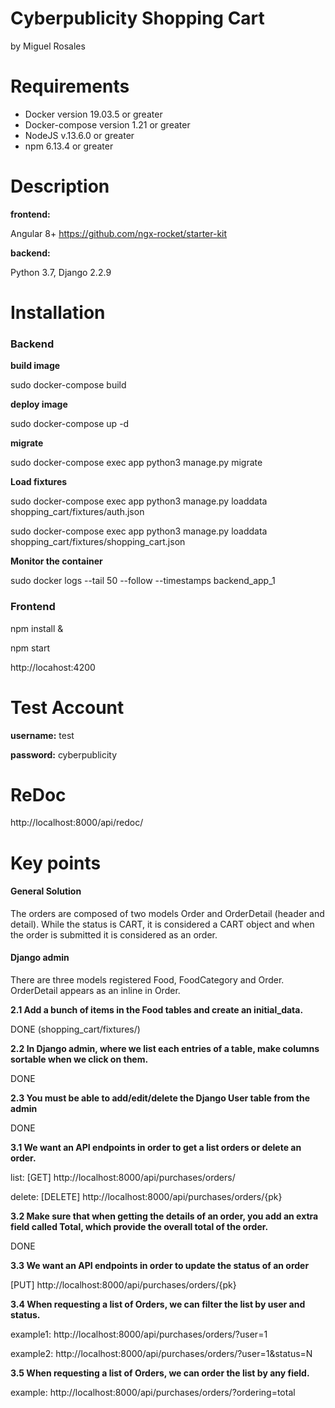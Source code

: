 # Cyberpublicity Shopping Cart
by Miguel Rosales

# Requirements
  - Docker version 19.03.5 or greater
  - Docker-compose version 1.21 or greater
  - NodeJS v.13.6.0  or greater
  - npm 6.13.4 or greater

# Description
**frontend:**

Angular 8+
https://github.com/ngx-rocket/starter-kit

**backend:**

Python 3.7, Django 2.2.9

# Installation
### Backend

**build image**

sudo docker-compose build

**deploy image**

sudo docker-compose up -d

**migrate**

sudo docker-compose exec app python3 manage.py migrate

**Load fixtures**

sudo docker-compose exec app python3 manage.py loaddata shopping_cart/fixtures/auth.json

sudo docker-compose exec app python3 manage.py loaddata shopping_cart/fixtures/shopping_cart.json

**Monitor the container**

sudo docker logs --tail 50 --follow --timestamps backend_app_1

### Frontend

npm install &

npm start

http://locahost:4200


# Test Account

**username:** test

**password:** cyberpublicity

# ReDoc

http://localhost:8000/api/redoc/

# Key points
#### General Solution
The orders are composed of two models Order and OrderDetail (header and detail). While the status is CART, it is considered a CART object and when the order is submitted it is considered as an order.

#### Django admin
There are three models registered Food, FoodCategory and Order. OrderDetail appears as an inline in Order.


**2.1 Add a bunch of items in the Food tables and create an initial_data.**

DONE (shopping_cart/fixtures/)

**2.2 In Django admin, where we list each entries of a table, make columns sortable when we click on them.**

DONE

**2.3 You must be able to add/edit/delete the Django User table from the admin**

DONE

**3.1 We want an API endpoints in order to get a list orders or delete an order.**

list: [GET] http://localhost:8000/api/purchases/orders/

delete: [DELETE] http://localhost:8000/api/purchases/orders/{pk}

**3.2 Make sure that when getting the details of an order, you add an extra field called Total,
which provide the overall total of the order.**

DONE

**3.3 We want an API endpoints in order to update the status of an order**

[PUT] http://localhost:8000/api/purchases/orders/{pk}

**3.4 When requesting a list of Orders, we can filter the list by user and status.**

example1: http://localhost:8000/api/purchases/orders/?user=1

example2: http://localhost:8000/api/purchases/orders/?user=1&status=N

**3.5 When requesting a list of Orders, we can order the list by any field.**

example: http://localhost:8000/api/purchases/orders/?ordering=total

